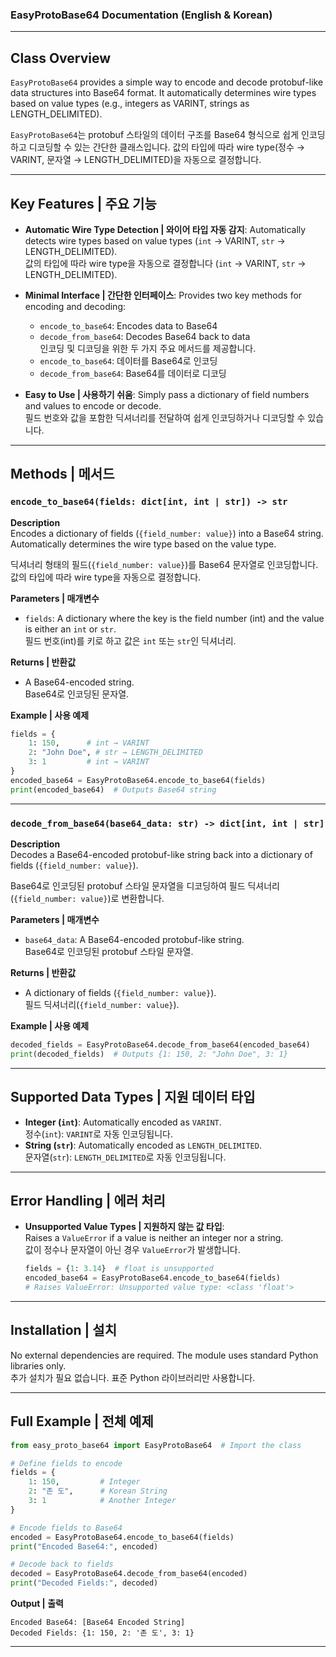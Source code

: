 ### EasyProtoBase64 Documentation (English & Korean)

---

## **Class Overview**
`EasyProtoBase64` provides a simple way to encode and decode protobuf-like data structures into Base64 format. It automatically determines wire types based on value types (e.g., integers as VARINT, strings as LENGTH_DELIMITED).

`EasyProtoBase64`는 protobuf 스타일의 데이터 구조를 Base64 형식으로 쉽게 인코딩하고 디코딩할 수 있는 간단한 클래스입니다. 값의 타입에 따라 wire type(정수 → VARINT, 문자열 → LENGTH_DELIMITED)을 자동으로 결정합니다.

---

## **Key Features | 주요 기능**
- **Automatic Wire Type Detection | 와이어 타입 자동 감지**: 
  Automatically detects wire types based on value types (`int` → VARINT, `str` → LENGTH_DELIMITED).  
  값의 타입에 따라 wire type을 자동으로 결정합니다 (`int` → VARINT, `str` → LENGTH_DELIMITED).
  
- **Minimal Interface | 간단한 인터페이스**: 
  Provides two key methods for encoding and decoding:
  - `encode_to_base64`: Encodes data to Base64
  - `decode_from_base64`: Decodes Base64 back to data  
  인코딩 및 디코딩을 위한 두 가지 주요 메서드를 제공합니다.
  - `encode_to_base64`: 데이터를 Base64로 인코딩
  - `decode_from_base64`: Base64를 데이터로 디코딩
  
- **Easy to Use | 사용하기 쉬움**: 
  Simply pass a dictionary of field numbers and values to encode or decode.  
  필드 번호와 값을 포함한 딕셔너리를 전달하여 쉽게 인코딩하거나 디코딩할 수 있습니다.

---

## **Methods | 메서드**

### `encode_to_base64(fields: dict[int, int | str]) -> str`
**Description**  
Encodes a dictionary of fields (`{field_number: value}`) into a Base64 string. Automatically determines the wire type based on the value type.  

딕셔너리 형태의 필드(`{field_number: value}`)를 Base64 문자열로 인코딩합니다. 값의 타입에 따라 wire type을 자동으로 결정합니다.

**Parameters | 매개변수**  
- `fields`: A dictionary where the key is the field number (int) and the value is either an `int` or `str`.  
  필드 번호(int)를 키로 하고 값은 `int` 또는 `str`인 딕셔너리.

**Returns | 반환값**  
- A Base64-encoded string.  
  Base64로 인코딩된 문자열.

**Example | 사용 예제**
```python
fields = {
    1: 150,      # int → VARINT
    2: "John Doe", # str → LENGTH_DELIMITED
    3: 1         # int → VARINT
}
encoded_base64 = EasyProtoBase64.encode_to_base64(fields)
print(encoded_base64)  # Outputs Base64 string
```

---

### `decode_from_base64(base64_data: str) -> dict[int, int | str]`
**Description**  
Decodes a Base64-encoded protobuf-like string back into a dictionary of fields (`{field_number: value}`).  

Base64로 인코딩된 protobuf 스타일 문자열을 디코딩하여 필드 딕셔너리(`{field_number: value}`)로 변환합니다.

**Parameters | 매개변수**  
- `base64_data`: A Base64-encoded protobuf-like string.  
  Base64로 인코딩된 protobuf 스타일 문자열.

**Returns | 반환값**  
- A dictionary of fields (`{field_number: value}`).  
  필드 딕셔너리(`{field_number: value}`).

**Example | 사용 예제**
```python
decoded_fields = EasyProtoBase64.decode_from_base64(encoded_base64)
print(decoded_fields)  # Outputs {1: 150, 2: "John Doe", 3: 1}
```

---

## **Supported Data Types | 지원 데이터 타입**
- **Integer (`int`)**: Automatically encoded as `VARINT`.  
  정수(`int`): `VARINT`로 자동 인코딩됩니다.
- **String (`str`)**: Automatically encoded as `LENGTH_DELIMITED`.  
  문자열(`str`): `LENGTH_DELIMITED`로 자동 인코딩됩니다.

---

## **Error Handling | 에러 처리**
- **Unsupported Value Types | 지원하지 않는 값 타입**:  
  Raises a `ValueError` if a value is neither an integer nor a string.  
  값이 정수나 문자열이 아닌 경우 `ValueError`가 발생합니다.
  
  ```python
  fields = {1: 3.14}  # float is unsupported
  encoded_base64 = EasyProtoBase64.encode_to_base64(fields)
  # Raises ValueError: Unsupported value type: <class 'float'>
  ```

---

## **Installation | 설치**
No external dependencies are required. The module uses standard Python libraries only.  
추가 설치가 필요 없습니다. 표준 Python 라이브러리만 사용합니다.

---

## **Full Example | 전체 예제**

```python
from easy_proto_base64 import EasyProtoBase64  # Import the class

# Define fields to encode
fields = {
    1: 150,         # Integer
    2: "존 도",      # Korean String
    3: 1            # Another Integer
}

# Encode fields to Base64
encoded = EasyProtoBase64.encode_to_base64(fields)
print("Encoded Base64:", encoded)

# Decode back to fields
decoded = EasyProtoBase64.decode_from_base64(encoded)
print("Decoded Fields:", decoded)
```

**Output | 출력**
```
Encoded Base64: [Base64 Encoded String]
Decoded Fields: {1: 150, 2: '존 도', 3: 1}
```

---
